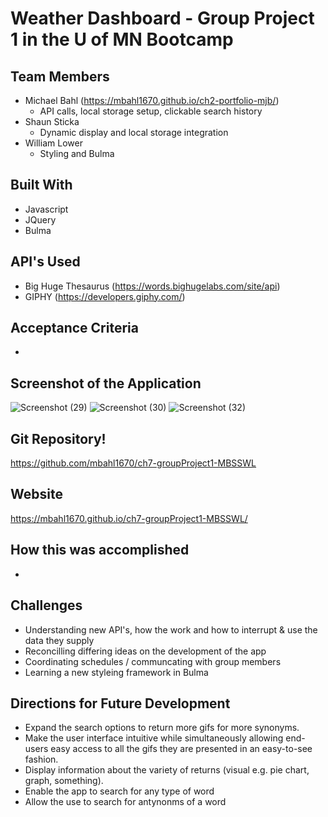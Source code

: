 # Weather Dashboard - Group Project 1 in the U of MN Bootcamp

## Team Members
* Michael Bahl (https://mbahl1670.github.io/ch2-portfolio-mjb/)
  - API calls, local storage setup, clickable search history
* Shaun Sticka
  - Dynamic display and local storage integration
* William Lower
  - Styling and Bulma

## Built With
* Javascript
* JQuery
* Bulma

## API's Used
* Big Huge Thesaurus (https://words.bighugelabs.com/site/api)
* GIPHY (https://developers.giphy.com/)

## Acceptance Criteria
* 

## Screenshot of the Application
![Screenshot (29)](https://user-images.githubusercontent.com/90292697/143497875-e6cfcb75-eb2a-46ad-8565-872da9a5d7eb.png)
![Screenshot (30)](https://user-images.githubusercontent.com/90292697/143497880-a83912e9-a7ec-4739-9970-27fb43ee8a2f.png)
![Screenshot (32)](https://user-images.githubusercontent.com/90292697/143497889-eb46591e-8db8-4277-8498-b860c92305d9.png)

## Git Repository!
https://github.com/mbahl1670/ch7-groupProject1-MBSSWL

## Website
https://mbahl1670.github.io/ch7-groupProject1-MBSSWL/

## How this was accomplished
*

## Challenges
* Understanding new API's, how the work and how to interrupt & use the data they supply
* Reconcilling differing ideas on the development of the app
* Coordinating schedules / communcating with group members
* Learning a new styleing framework in Bulma

## Directions for Future Development
* Expand the search options to return more gifs for more synonyms.
* Make the user interface intuitive while simultaneously allowing end-users easy access to all the gifs they are presented in an easy-to-see fashion.
* Display information about the variety of returns (visual e.g. pie chart, graph, something).
* Enable the app to search for any type of word
* Allow the use to search for antynonms of a word
